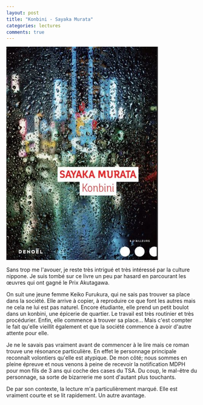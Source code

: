 ```yaml
---
layout: post
title: "Konbini - Sayaka Murata"
categories: lectures
comments: true
---
```


![folio](https://github.com/homeostasie/bouquins/raw/master/_pics/lv/murata-sayaka/konbini.jpg)

Sans trop me l'avouer, je reste très intrigué et très intéressé par la culture nippone. Je suis tombé sur ce livre un peu par hasard en parcourant les œuvres qui ont gagné le Prix Akutagawa.

On suit une jeune femme Keiko Furukura, qui ne sais pas trouver sa place dans la société. Elle arrive à copier, à reproduire ce que font les autres mais ne cela ne lui est pas naturel. Encore étudiante, elle prend un petit boulot dans un konbini, une épicerie de quartier. Le travail est très routinier et très procédurier. Enfin, elle commence à trouver sa place... Mais c'est compter le fait qu'elle vieillit également et que la société commence à avoir d'autre attente pour elle.

Je ne le savais pas vraiment avant de commencer à le lire mais ce roman trouve une résonance particulière. En effet le personnage principale reconnaît volontiers qu'elle est atypique. De mon côté; nous sommes en pleine épreuve et nous venons à peine de recevoir la notification MDPH pour mon fils de 3 ans qui coche des cases du TSA. Du coup, le mal-être du personnage, sa sorte de bizarrerie me sont d'autant plus touchants.

De par son contexte, la lecture m'a particulièrement marqué. Elle est vraiment courte et se lit rapidement. Un autre avantage. 